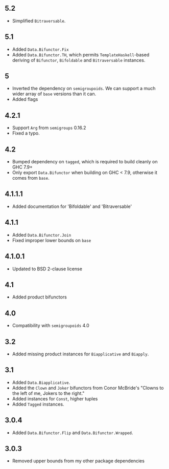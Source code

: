 5.2
---
* Simplified `Bitraversable`.

5.1
---
* Added `Data.Bifunctor.Fix`
* Added `Data.Bifunctor.TH`, which permits `TemplateHaskell`-based deriving of `Bifunctor`, `Bifoldable` and `Bitraversable` instances.

5
-
* Inverted the dependency on `semigroupoids`. We can support a much wider array of `base` versions than it can.
* Added flags

4.2.1
-----
* Support `Arg` from `semigroups` 0.16.2
* Fixed a typo.

4.2
---
* Bumped dependency on `tagged`, which is required to build cleanly on GHC 7.9+
* Only export `Data.Bifunctor` when building on GHC < 7.9, otherwise it comes from `base`.

4.1.1.1
-------
* Added documentation for 'Bifoldable' and 'Bitraversable'

4.1.1
-----
* Added `Data.Bifunctor.Join`
* Fixed improper lower bounds on `base`

4.1.0.1
-------
* Updated to BSD 2-clause license

4.1
---
* Added product bifunctors

4.0
---
* Compatibility with `semigroupoids` 4.0

3.2
---
* Added missing product instances for `Biapplicative` and `Biapply`.

3.1
-----
* Added `Data.Biapplicative`.
* Added the `Clown` and `Joker` bifunctors from Conor McBride's "Clowns to the left of me, Jokers to the right."
* Added instances for `Const`, higher tuples
* Added `Tagged` instances.

3.0.4
-----
* Added `Data.Bifunctor.Flip` and `Data.Bifunctor.Wrapped`.

3.0.3
---
* Removed upper bounds from my other package dependencies
